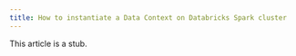 ```yaml
---
title: How to instantiate a Data Context on Databricks Spark cluster
---
```


This article is a stub.

